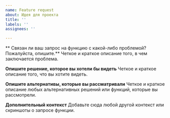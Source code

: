 ```yaml
---
name: Feature request
about: Идея для проекта
title: ''
labels: ''
assignees: ''

---
```


** Связан ли ваш запрос на функцию с какой-либо проблемой? Пожалуйста, опишите.**
Четкое и краткое описание того, в чем заключается проблема.

**Опишите решение, которое вы хотели бы видеть**
Четкое и краткое описание того, что вы хотите видеть.

**Опишите альтернативы, которые вы рассматривали**
Четкое и краткое описание любых альтернативных решений или функций, которые вы рассмотрели.

**Дополнительный контекст**
Добавьте сюда любой другой контекст или скриншоты о запросе функции.
